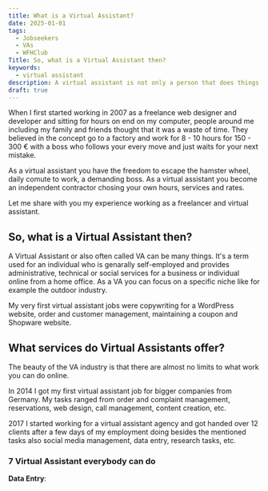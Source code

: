 ```yaml
---
title: What is a Virtual Assistant?
date: 2025-01-01
tags:
  - Jobseekers
  - VAs
  - WFHClub
Title: So, what is a Virtual Assistant then?
keywords:
  - virtual assistant
description: A virtual assistant is not only a person that does things behind the screen for you.
draft: true
---
```

When I first started working  in 2007 as a freelance web designer and developer and sitting for hours on end on my computer, people around me including my family and friends thought that it was a waste of time. They believed in the concept go to a factory and work for 8 - 10 hours for 150 - 300 € with a boss who follows your every move and just waits for your next mistake.

As a virtual assistant you have the freedom to escape the hamster wheel, daily comute to work, a demanding boss. As a virtual assistant you become an independent contractor chosing your own hours, services and rates.

Let me share with you my experience working as a freelancer and virtual assistant.

## So, what is a Virtual Assistant then?
A Virtual Assistant or also often called VA can be many things. It's a term used for an individual who is genarally self-employed and provides administrative, technical or social services for a business or individual online from a home office. As a VA you can focus on a specific niche like for example the outdoor industry.

My very first virtual assistant jobs were copywriting for a WordPress website, order and customer management, maintaining a coupon and Shopware website.

## What services do Virtual Assistants offer?
The beauty of the VA industry is that there are almost no limits to what work you can do online.

In 2014 I got my first virtual assistant job for bigger companies from Germany. My tasks ranged from order and complaint management, reservations, web design, call management, content creation, etc.

2017 I started working for a virtual assistant agency and got handed over 12 clients after a few days of my employment doing besides the mentioned tasks also social media management, data entry, research tasks, etc.

### 7 Virtual Assistant everybody can do
**Data Entry**: 